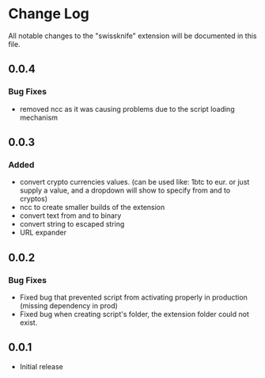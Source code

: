 # Change Log

All notable changes to the "swissknife" extension will be documented in this file.


## 0.0.4

### Bug Fixes

* removed ncc as it was causing problems due to the script loading mechanism

## 0.0.3

### Added

* convert crypto currencies values. (can be used like: 1btc to eur. or just supply a value, and a dropdown will show to specify from and to cryptos)
* ncc to create smaller builds of the extension
* convert text from and to binary
* convert string to escaped string
* URL expander

## 0.0.2

### Bug Fixes

* Fixed bug that prevented script from activating properly in production (missing dependency in prod)
* Fixed bug when creating script's folder, the extension folder could not exist.

## 0.0.1

- Initial release